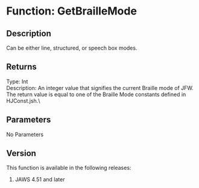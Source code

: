 # Function: GetBrailleMode

## Description

Can be either line, structured, or speech box modes.

## Returns

Type: Int\
Description: An integer value that signifies the current Braille mode of
JFW. The return value is equal to one of the Braille Mode constants
defined in HJConst.jsh.\

## Parameters

No Parameters

## Version

This function is available in the following releases:

1.  JAWS 4.51 and later
